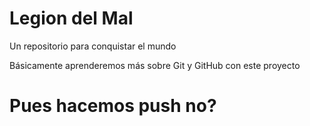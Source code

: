 # Legion del Mal
Un repositorio para conquistar el mundo

Básicamente aprenderemos más sobre Git y GitHub con este proyecto

# Pues hacemos push no?